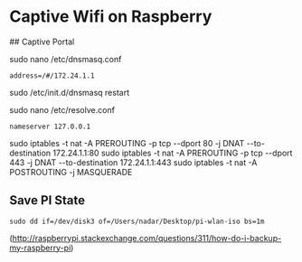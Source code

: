 # Captive Wifi on Raspberry

## Captive Portal

sudo nano /etc/dnsmasq.conf

```
address=/#/172.24.1.1
```

sudo /etc/init.d/dnsmasq restart

sudo nano /etc/resolve.conf

```
nameserver 127.0.0.1
```

sudo iptables -t nat -A PREROUTING -p tcp --dport 80 -j DNAT --to-destination 172.24.1.1:80
sudo iptables -t nat -A PREROUTING -p tcp --dport 443 -j DNAT --to-destination 172.24.1.1:443
sudo iptables -t nat -A POSTROUTING -j MASQUERADE

## Save PI State

```
sudo dd if=/dev/disk3 of=/Users/nadar/Desktop/pi-wlan-iso bs=1m
```

(http://raspberrypi.stackexchange.com/questions/311/how-do-i-backup-my-raspberry-pi)

